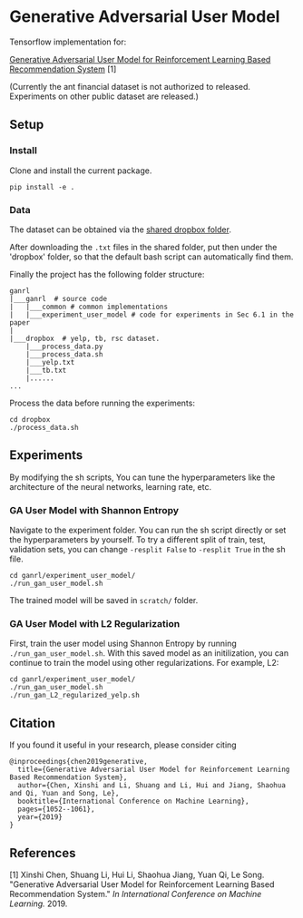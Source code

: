 # Generative Adversarial User Model

Tensorflow implementation for:

[Generative Adversarial User Model for Reinforcement Learning Based Recommendation System](http://proceedings.mlr.press/v97/chen19f/chen19f.pdf) [1]

(Currently the ant financial dataset is not authorized to released. Experiments on other public dataset are released.)

## Setup

### Install
Clone and install the current package.
```
pip install -e .
```

### Data

The dataset can be obtained via the [shared dropbox folder](https://www.dropbox.com/sh/57gqb1c98gxasr8/AABDPPVnggypWwn2NsLNq7x6a?dl=0).

After downloading the `.txt` files in the shared folder, put then under the 'dropbox' folder, so that the default bash script can automatically find them.

Finally the project has the following folder structure:
```
ganrl
|___ganrl  # source code
|   |___common # common implementations
|   |___experiment_user_model # code for experiments in Sec 6.1 in the paper
|
|___dropbox  # yelp, tb, rsc dataset.
    |___process_data.py
    |___process_data.sh
    |___yelp.txt
    |___tb.txt
    |......
...
```

Process the data before running the experiments:
```
cd dropbox
./process_data.sh
```

## Experiments

By modifying the sh scripts, You can tune the hyperparameters like the architecture of the neural networks, learning rate, etc.

### GA User Model with Shannon Entropy
Navigate to the experiment folder. You can run the sh script directly or set the hyperparameters by yourself.
To try a different split of train, test, validation sets, you can change `-resplit False` to `-resplit True` in the sh file. 
```
cd ganrl/experiment_user_model/
./run_gan_user_model.sh
```
The trained model will be saved in `scratch/` folder.

### GA User Model with L2 Regularization
First, train the user model using Shannon Entropy by running `./run_gan_user_model.sh`. With this saved model as an initilization, you can continue to train the model using other regularizations. For example, L2:
```
cd ganrl/experiment_user_model/
./run_gan_user_model.sh
./run_gan_L2_regularized_yelp.sh
```

## Citation
If you found it useful in your research, please consider citing
```
@inproceedings{chen2019generative,
  title={Generative Adversarial User Model for Reinforcement Learning Based Recommendation System},
  author={Chen, Xinshi and Li, Shuang and Li, Hui and Jiang, Shaohua and Qi, Yuan and Song, Le},
  booktitle={International Conference on Machine Learning},
  pages={1052--1061},
  year={2019}
}
```

## References
[1] Xinshi Chen, Shuang Li, Hui Li, Shaohua Jiang, Yuan Qi, Le Song. "Generative Adversarial User Model for Reinforcement Learning Based Recommendation System." *In International Conference on Machine Learning.* 2019.
